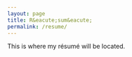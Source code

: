 ```yaml
---
layout: page
title: R&eacute;sum&eacute;
permalink: /resume/
---
```


This is where my r&eacute;sum&eacute; will be located.